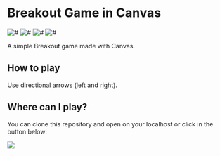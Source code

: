 # Breakout Game in Canvas
![#](https://img.shields.io/badge/status-stable-brightgreen.svg?style=flat)
![#](https://img.shields.io/badge/build-failing-red.svg?style=flat)
![#](https://img.shields.io/badge/coverage-02%25-red.svg?style=flat)
![#](https://img.shields.io/badge/version-1.0.0-blue.svg?style=flat)

A simple Breakout game made with Canvas.

## How to play ##
Use directional arrows (left and right).

## Where can I play? ##
You can clone this repository and open on your localhost or click in the button below:

<a href="https://atomicodes-breakout-game.herokuapp.com/" target="_blank">
  <img src="https://goo.gl/xa7Ezs" />
</a>
